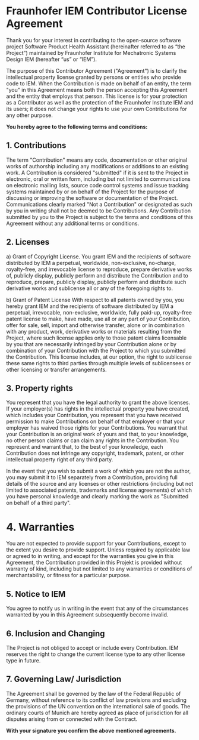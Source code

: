 # Fraunhofer IEM Contributor License Agreement

Thank you for your interest in contributing to the open-source software project Software Product Health Assistant (hereinafter referred to as “the Project”) maintained by Fraunhofer Institute for Mechatronic Systems Design IEM (hereafter “us” or “IEM”). 

The purpose of this Contributor Agreement ("Agreement") is to clarify the intellectual property license granted by persons or entities who provide code to IEM. When the Contribution is made on behalf of an entity, the term "you" in this Agreement means both the person accepting this Agreement and the entity that employs that person.
This license is for your protection as a Contributor as well as the protection of the Fraunhofer Institute IEM and its users; it does not change your rights to use your own Contributions for any other purpose.

**You hereby agree to the following terms and conditions:**

## 1. Contributions
The term "Contribution" means any code, documentation or other original works of authorship including any modifications or additions to an existing work. A Contribution is considered "submitted" if it is sent to the Project in electronic, oral or written form, including but not limited to communications on electronic mailing lists, source code control systems and issue tracking systems maintained by or on behalf of the Project for the purpose of discussing or improving the software or documentation of the Project. Communications clearly marked "Not a Contribution" or designated as such by you in writing shall not be deemed to be Contributions. Any Contribution submitted by you to the Project is subject to the terms and conditions of this Agreement without any additional terms or conditions.

## 2. Licenses
a) Grant of Copyright License.
You grant IEM and the recipients of software distributed by IEM a perpetual, worldwide, non-exclusive, no-charge, royalty-free, and irrevocable license to reproduce, prepare derivative works of, publicly display, publicly perform and distribute the Contribution and to reproduce, prepare, publicly display, publicly perform and distribute such derivative works and sublicense all or any of the foregoing rights to.

b) Grant of Patent License 
With respect to all patents owned by you, you hereby grant IEM and the recipients of software distributed by IEM a perpetual, irrevocable, non-exclusive, worldwide, fully paid-up, royalty-free patent license to make, have made, use all or any part of your Contribution, offer for sale, sell, import and otherwise transfer, alone or in combination with any product, work, derivative works or materials resulting from the Project, where such license applies only to those patent claims licensable by you that are necessarily infringed by your Contribution alone or by combination of your Contribution with the Project to which you submitted the Contribution. This license includes, at our option, the right to sublicense these same rights to third parties through multiple levels of sublicensees or other licensing or transfer arrangements.

## 3. Property rights
You represent that you have the legal authority to grant the above licenses. If your employer(s) has rights in the intellectual property you have created, which includes your Contribution, you represent that you have received permission to make Contributions on behalf of that employer or that your employer has waived those rights for your Contributions.
You warrant that your Contribution is an original work of yours and that, to your knowledge, no other person claims or can claim any rights in the Contribution.
You represent and warrant that, to the best of your knowledge, each Contribution does not infringe any copyright, trademark, patent, or other intellectual property right of any third party.

In the event that you wish to submit a work of which you are not the author, you may submit it to IEM separately from a Contribution, providing full details of the source and any licenses or other restrictions (including but not limited to associated patents, trademarks and license agreements) of which you have personal knowledge and clearly marking the work as "Submitted on behalf of a third party".

# 4. Warranties
You are not expected to provide support for your Contributions, except to the extent you desire to provide support. Unless required by applicable law or agreed to in writing, and except for the warranties you give in this Agreement, the Contribution provided in this Projekt is provided without warranty of kind, including but not limited to any warranties or conditions of merchantability, or fitness for a particular purpose.

## 5. Notice to IEM
You agree to notify us in writing in the event that any of the circumstances warranted by you in this Agreement subsequently become invalid.  


## 6. Inclusion and Changing

The Project is not obliged to accept or include every Contribution.
IEM reserves the right to change the current license type to any other license type in future.

## 7. Governing Law/ Jurisdiction
The Agreement shall be governed by the law of the Federal Republic of Germany, without reference to its conflict of law provisions and excluding the provisions of the UN convention on the international sale of goods. The ordinary courts of Munich are hereby agreed as place of jurisdiction for all disputes arising from or connected with the Contract.

**With your signature you confirm the above mentioned agreements.**


